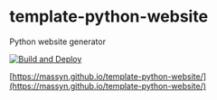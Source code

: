 # template-python-website
Python website generator

[![Build and Deploy](https://github.com/massyn/template-python-website/actions/workflows/build.yml/badge.svg)](https://github.com/massyn/template-python-website/actions/workflows/build.yml)

[https://massyn.github.io/template-python-website/](https://massyn.github.io/template-python-website/)

